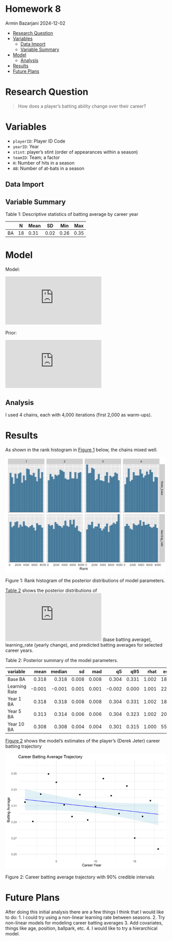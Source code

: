 # Homework 8
Armin Bazarjani
2024-12-02

- [Research Question](#research-question)
- [Variables](#variables)
  - [Data Import](#data-import)
  - [Variable Summary](#variable-summary)
- [Model](#model)
  - [Analysis](#analysis)
- [Results](#results)
- [Future Plans](#future-plans)

# Research Question

> How does a player’s batting ability change over their career?

# Variables

- `playerID`: Player ID Code
- `yearID`: Year
- `stint`: player’s stint (order of appearances within a season)
- `teamID`: Team; a factor
- `H`: Number of hits in a season
- `AB`: Number of at-bats in a season

## Data Import

## Variable Summary

<div id="tbl-summ-var">

Table 1: Descriptive statistics of batting average by career year

<div class="cell-output-display">

|     | N   | Mean | SD   | Min  | Max  |
|-----|-----|------|------|------|------|
| BA  | 18  | 0.31 | 0.02 | 0.26 | 0.35 |

</div>

</div>

# Model

Model:

![\begin{aligned}
  H_i & \sim \operatorname{Binomial}(AB_i, \theta_i) \\
  \theta_i = & \theta\_{\text{base}} + \text{learning\\rate} \times (Y_i - 1)
\end{aligned}](https://latex.codecogs.com/svg.latex?%5Cbegin%7Baligned%7D%0A%20%20H_i%20%26%20%5Csim%20%5Coperatorname%7BBinomial%7D%28AB_i%2C%20%5Ctheta_i%29%20%5C%5C%0A%20%20%5Ctheta_i%20%3D%20%26%20%5Ctheta_%7B%5Ctext%7Bbase%7D%7D%20%2B%20%5Ctext%7Blearning%5C_rate%7D%20%5Ctimes%20%28Y_i%20-%201%29%0A%5Cend%7Baligned%7D "\begin{aligned}
  H_i & \sim \operatorname{Binomial}(AB_i, \theta_i) \\
  \theta_i = & \theta_{\text{base}} + \text{learning\_rate} \times (Y_i - 1)
\end{aligned}")

Prior:

![\begin{aligned}
  \theta\_{\text{base}} & \sim \text{Beta}(80, 240) \\
  \text{learning\\rate} & \sim N(0, 0.02) 
\end{aligned}](https://latex.codecogs.com/svg.latex?%5Cbegin%7Baligned%7D%0A%20%20%5Ctheta_%7B%5Ctext%7Bbase%7D%7D%20%26%20%5Csim%20%5Ctext%7BBeta%7D%2880%2C%20240%29%20%5C%5C%0A%20%20%5Ctext%7Blearning%5C_rate%7D%20%26%20%5Csim%20N%280%2C%200.02%29%20%0A%5Cend%7Baligned%7D "\begin{aligned}
  \theta_{\text{base}} & \sim \text{Beta}(80, 240) \\
  \text{learning\_rate} & \sim N(0, 0.02) 
\end{aligned}")

## Analysis

I used 4 chains, each with 4,000 iterations (first 2,000 as warm-ups).

# Results

As shown in the rank histogram in
<a href="#fig-rank-hist-fit" class="quarto-xref">Figure 1</a> below, the
chains mixed well.

<div id="fig-rank-hist-fit">

![](hw8_BazarjaniArmin_files/figure-commonmark/fig-rank-hist-fit-1.png)


Figure 1: Rank histogram of the posterior distributions of model
parameters.

</div>

<a href="#tbl-summ-fit" class="quarto-xref">Table 2</a> shows the
posterior distributions of
![\theta\_{\text{base}}](https://latex.codecogs.com/svg.latex?%5Ctheta_%7B%5Ctext%7Bbase%7D%7D "\theta_{\text{base}}")
(base batting average), learning_rate (yearly change), and predicted
batting averages for selected career years.

<div id="tbl-summ-fit">

Table 2: Posterior summary of the model parameters.

<div class="cell-output-display">

| variable      |   mean | median |    sd |   mad |     q5 |   q95 |  rhat | ess_bulk | ess_tail |
|:--------------|-------:|-------:|------:|------:|-------:|------:|------:|---------:|---------:|
| Base BA       |  0.318 |  0.318 | 0.008 | 0.008 |  0.304 | 0.331 | 1.002 | 1817.731 | 1693.568 |
| Learning Rate | -0.001 | -0.001 | 0.001 | 0.001 | -0.002 | 0.000 | 1.001 | 2254.289 | 2275.201 |
| Year 1 BA     |  0.318 |  0.318 | 0.008 | 0.008 |  0.304 | 0.331 | 1.002 | 1817.731 | 1693.568 |
| Year 5 BA     |  0.313 |  0.314 | 0.006 | 0.006 |  0.304 | 0.323 | 1.002 | 2006.224 | 2137.741 |
| Year 10 BA    |  0.308 |  0.308 | 0.004 | 0.004 |  0.301 | 0.315 | 1.000 | 5522.569 | 5170.544 |

</div>

</div>

<a href="#fig-career-trajectory" class="quarto-xref">Figure 2</a> shows
the model’s estimates of the player’s (Derek Jeter) career batting
trajectory

<div id="fig-career-trajectory">

![](hw8_BazarjaniArmin_files/figure-commonmark/fig-career-trajectory-1.png)


Figure 2: Career batting average trajectory with 90% credible intervals

</div>

# Future Plans

After doing this initial analysis there are a few things I think that I
would like to do: 1. I could try using a non-linear learning rate
between seasons. 2. Try non-linear models for modeling career batting
averages 3. Add covariates, things like age, position, ballpark, etc. 4.
I would like to try a hierarchical model.
